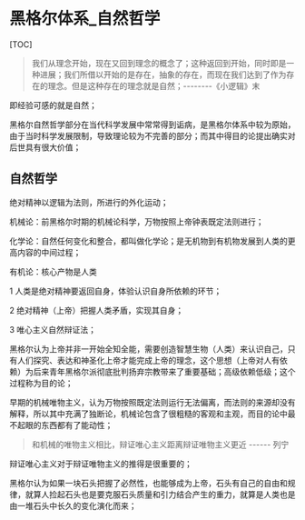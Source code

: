 # 黑格尔体系_自然哲学

[TOC]

> 我们从理念开始，现在又回到理念的概念了；这种返回到开始，同时即是一种进展；我们所借以开始的是存在，抽象的存在，而现在我们达到了作为存在的理念。但是这种存在的理念就是自然；--------《小逻辑》末

即经验可感的就是自然；

黑格尔自然哲学部分在当代科学发展中常常得到诟病，是黑格尔体系中较为原始，由于当时科学发展限制，导致理论较为不完善的部分；而其中得目的论提出确实对后世具有很大价值；

## 自然哲学

绝对精神以逻辑为法则，所进行的外化运动；

机械论：前黑格尔时期的机械论科学，万物按照上帝钟表既定法则进行；

化学论：自然任何变化和整合，都叫做化学论；是无机物到有机物发展到人类的更高内容的中间过程；

有机论：核心产物是人类

1 人类是绝对精神要返回自身，体验认识自身所依赖的环节；

2 绝对精神（上帝）把握人类矛盾，实现其自身；

3 唯心主义自然辩证法；

黑格尔认为上帝并非一开始全知全能，需要创造智慧生物（人类）来认识自己，只有人们探究、表达和神圣化上帝才能完成上帝的理念，这个思想（上帝对人有依赖）为后来青年黑格尔派彻底批判扬弃宗教带来了重要基础；高级依赖低级；这个过程称为目的论；

早期的机械唯物主义，认为万物按照既定法则运行无法偏离，而法则的来源却没有解释，所以其中充满了独断论，机械论包含了很粗糙的客观和主观，而目的论中最不起眼的东西都有了能动性；

> 和机械的唯物主义相比，辩证唯心主义距离辩证唯物主义更近 ------ 列宁

辩证唯心主义对于辩证唯物主义的推得是很重要的；

黑格尔认为如果一块石头把握了必然性，也能够成为上帝，石头有自己的自由和规律，就算人捡起石头也是要克服石头质量和引力结合产生的重力，就算是人类也是由一堆石头中长久的变化演化而来；







